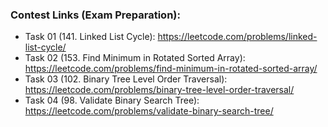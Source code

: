 ### Contest Links (Exam Preparation):

- Task 01 (141. Linked List Cycle): https://leetcode.com/problems/linked-list-cycle/
- Task 02 (153. Find Minimum in Rotated Sorted Array): https://leetcode.com/problems/find-minimum-in-rotated-sorted-array/
- Task 03 (102. Binary Tree Level Order Traversal): https://leetcode.com/problems/binary-tree-level-order-traversal/
- Task 04 (98. Validate Binary Search Tree): https://leetcode.com/problems/validate-binary-search-tree/
